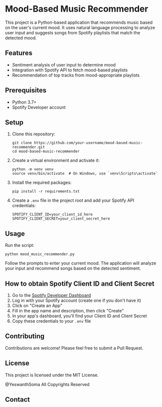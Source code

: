 # Mood-Based Music Recommender

This project is a Python-based application that recommends music based on the user's current mood. It uses natural language processing to analyze user input and suggests songs from Spotify playlists that match the detected mood.

## Features

- Sentiment analysis of user input to determine mood
- Integration with Spotify API to fetch mood-based playlists
- Recommendation of top tracks from mood-appropriate playlists

## Prerequisites

- Python 3.7+
- Spotify Developer account

## Setup

1. Clone this repository:
   ```
   git clone https://github.com/your-username/mood-based-music-recommender.git
   cd mood-based-music-recommender
   ```

2. Create a virtual environment and activate it:
   ```
   python -m venv venv
   source venv/bin/activate  # On Windows, use `venv\Scripts\activate`
   ```

3. Install the required packages:
   ```
   pip install -r requirements.txt
   ```

4. Create a `.env` file in the project root and add your Spotify API credentials:
   ```
   SPOTIFY_CLIENT_ID=your_client_id_here
   SPOTIFY_CLIENT_SECRET=your_client_secret_here
   ```

## Usage

Run the script:
```
python mood_music_recommender.py
```

Follow the prompts to enter your current mood. The application will analyze your input and recommend songs based on the detected sentiment.

## How to obtain Spotify Client ID and Client Secret

1. Go to the [Spotify Developer Dashboard](https://developer.spotify.com/dashboard/)
2. Log in with your Spotify account (create one if you don't have it)
3. Click on "Create an App"
4. Fill in the app name and description, then click "Create"
5. In your app's dashboard, you'll find your Client ID and Client Secret
6. Copy these credentials to your `.env` file

## Contributing

Contributions are welcome! Please feel free to submit a Pull Request.

## License

This project is licensed under the MIT License.

@YeswanthSoma All Copyrights Reserved


## Contact


